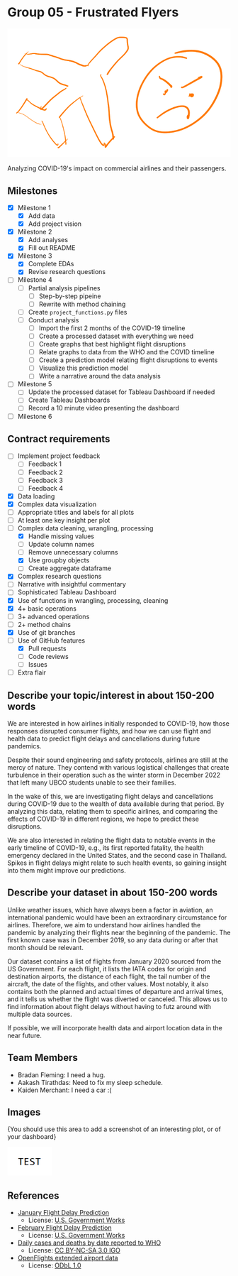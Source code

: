 # Group 05 - Frustrated Flyers

![A poorly drawn logo](./images/logo.svg)

Analyzing COVID-19's impact on commercial airlines and their passengers.

## Milestones

- [x] Milestone 1
	- [x] Add data
	- [x] Add project vision
- [x] Milestone 2
	- [x] Add analyses
	- [x] Fill out README
- [x] Milestone 3
	- [x] Complete EDAs
	- [x] Revise research questions
- [ ] Milestone 4
    - [ ] Partial analysis pipelines
        - [ ] Step-by-step pipeine
        - [ ] Rewrite with method chaining
    - [ ] Create `project_functions.py` files
    - [ ] Conduct analysis
        - [ ] Import the first 2 months of the COVID-19 timeline
        - [ ] Create a processed dataset with everything we need
        - [ ] Create graphs that best highlight flight disruptions
        - [ ] Relate graphs to data from the WHO and the COVID timeline
        - [ ] Create a prediction model relating flight disruptions to events
        - [ ] Visualize this prediction model
        - [ ] Write a narrative around the data analysis
- [ ] Milestone 5
    - [ ] Update the processed dataset for Tableau Dashboard if needed
    - [ ] Create Tableau Dashboards
    - [ ] Record a 10 minute video presenting the dashboard
- [ ] Milestone 6

## Contract requirements
- [ ] Implement project feedback
    - [ ] Feedback 1
    - [ ] Feedback 2
    - [ ] Feedback 3
    - [ ] Feedback 4
- [x] Data loading
- [x] Complex data visualization
- [ ] Appropriate titles and labels for all plots
- [ ] At least one key insight per plot
- [ ] Complex data cleaning, wrangling, processing
    - [x] Handle missing values
    - [ ] Update column names
    - [ ] Remove unnecessary columns
    - [x] Use groupby objects
    - [ ] Create aggregate dataframe
- [x] Complex research questions
- [ ] Narrative with insightful commentary
- [ ] Sophisticated Tableau Dashboard
- [x] Use of functions in wrangling, processing, cleaning
- [x] 4+ basic operations
- [ ] 3+ advanced operations
- [ ] 2+ method chains
- [x] Use of git branches
- [ ] Use of GitHub features
    - [x] Pull requests
    - [ ] Code reviews
    - [ ] Issues
- [ ] Extra flair

## Describe your topic/interest in about 150-200 words

We are interested in how airlines initially responded to COVID-19, how those responses disrupted consumer flights, and how we can use flight and health data to predict flight delays and cancellations during future pandemics.

Despite their sound engineering and safety protocols, airlines are still at the mercy of nature. They contend with various logistical challenges that create turbulence in their operation such as the winter storm in December 2022 that left many UBCO students unable to see their families.

In the wake of this, we are investigating flight delays and cancellations during COVID-19 due to the wealth of data available during that period. By analyzing this data, relating them to specific airlines, and comparing the effects of COVID-19 in different regions, we hope to predict these disruptions.

We are also interested in relating the flight data to notable events in the early timeline of COVID-19, e.g., its first reported fatality, the health emergency declared in the United States, and the second case in Thailand. Spikes in flight delays might relate to such health events, so gaining insight into them might improve our predictions.

## Describe your dataset in about 150-200 words

Unlike weather issues, which have always been a factor in aviation, an international pandemic would have been an extraordinary circumstance for airlines. Therefore, we aim to understand how airlines handled the pandemic by analyzing their flights near the beginning of the pandemic. The first known case was in December 2019, so any data during or after that month should be relevant.

Our dataset contains a list of flights from January 2020 sourced from the US Government. For each flight, it lists the IATA codes for origin and destination airports, the distance of each flight, the tail number of the aircraft, the date of the flights, and other values. Most notably, it also contains both the planned and actual times of departure and arrival times, and it tells us whether the flight was diverted or canceled. This allows us to find information about flight delays without having to futz around with multiple data sources.

If possible, we will incorporate health data and airport location data in the near future.

## Team Members

- Bradan Fleming: I need a hug.
- Aakash Tirathdas: Need to fix my sleep schedule.
- Kaiden Merchant: I need a car :(

## Images

{You should use this area to add a screenshot of an interesting plot, or of your dashboard}

<img src ="images/test.png" width="100px">

## References

- [January Flight Delay Prediction](https://www.kaggle.com/datasets/divyansh22/flight-delay-prediction)
    - License: [U.S. Government Works](https://www.usa.gov/government-works/)
- [February Flight Delay Prediction](https://www.kaggle.com/datasets/divyansh22/february-flight-delay-prediction)
    - License: [U.S. Government Works](https://www.usa.gov/government-works/)
- [Daily cases and deaths by date reported to WHO](https://covid19.who.int/data)
    - License: [CC BY-NC-SA 3.0 IGO](https://creativecommons.org/licenses/by-nc-sa/3.0/igo/)
- [OpenFlights extended airport data](https://openflights.org/data.html)
    - License: [ODbL 1.0](https://opendatacommons.org/licenses/odbl/1-0/)
